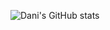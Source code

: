<!--
**danikrisdayadi/danikrisdayadi** is a ✨ _special_ ✨ repository because its `README.md` (this file) appears on your GitHub profile.-->


![Dani's GitHub stats](https://github-readme-stats.vercel.app/api?username=danikrisdayadi&show_icons=true&theme=dark)
